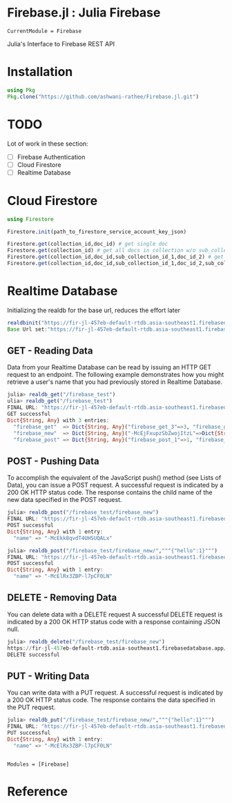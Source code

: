 # Firebase.jl : Julia Firebase

```@meta
CurrentModule = Firebase
```

Julia's Interface to Firebase REST API

# Installation

```julia
using Pkg
Pkg.clone("https://github.com/ashwani-rathee/Firebase.jl.git")
```

# TODO
Lot of work in these section:

- [ ] Firebase Authentication
- [ ] Cloud Firestore
- [ ] Realtime Database

# Cloud Firestore

```julia
using Firestore

Firestore.init(path_to_firestore_service_account_key_json)

Firestore.get(collection_id,doc_id) # get single doc
Firestore.get(collection_id) # get all docs in collection w/o sub_collections)
Firestore.get(collection_id,doc_id,sub_collection_id_1,doc_id_2) # get doc in sub collection
Firestore.get(collection_id,doc_id,sub_collection_id_1,doc_id_2,sub_collection_id_2) # get all docs in sub collection
```
# Realtime Database

Initializing the realdb for the base url, reduces the effort later
```julia
realdbinit("https://fir-jl-457eb-default-rtdb.asia-southeast1.firebasedatabase.app")
Base Url set:"https://fir-jl-457eb-default-rtdb.asia-southeast1.firebasedatabase.app"
```

## GET - Reading Data
Data from your Realtime Database can be read by issuing an HTTP GET request to an endpoint. The following example demonstrates how you might retrieve a user's name that you had previously stored in Realtime Database.

```julia
julia> realdb_get("/firebase_test")
ulia> realdb_get("/firebase_test")
FINAL URL: "https://fir-jl-457eb-default-rtdb.asia-southeast1.firebasedatabase.app/firebase_test.json"
GET successful
Dict{String, Any} with 3 entries:
  "firebase_get"  => Dict{String, Any}("firebase_get_3"=>3, "firebase_get_2"=>2, "firebase_get_1"=>1)
  "firebase_new"  => Dict{String, Any}("-McEjFxupzSbZwojItzL"=>Dict{String, Any}("name"=>"real_db_test"), "-McEjCHubimhfipKm2yo"=>Dict{String, Any}("name"=>"real_db_test"), "-McEjNy8-8VjqSH3P8dO"=>Dict{String, Any}…
  "firebase_post" => Dict{String, Any}("firebase_post_1"=>1, "firebase_post_3"=>3, "firebase_post_2"=>2, "input"=>Dict{String, Any}("-McEQ7vGcvji7Myab182"=>Dict{String, Any}("stockAmount"=>350, "price"=>"7.5 TL", "…

```

## POST - Pushing Data
To accomplish the equivalent of the JavaScript push() method (see Lists of Data), you can issue a POST request.
A successful request is indicated by a 200 OK HTTP status code. The response contains the child name of the new data specified in the POST request.

```julia
julia> realdb_post("/firebase_test/firebase_new")
FINAL URL: "https://fir-jl-457eb-default-rtdb.asia-southeast1.firebasedatabase.app/firebase_test/firebase_new.json"
POST successful
Dict{String, Any} with 1 entry:
  "name" => "-McEkk8qvdT4UHSUQALx"

julia> realdb_post("/firebase_test/firebase_new/","""{"hello":1}""")
FINAL URL: "https://fir-jl-457eb-default-rtdb.asia-southeast1.firebasedatabase.app/firebase_test/firebase_new.json"
POST successful
Dict{String, Any} with 1 entry:
  "name" => "-McElRx3ZBP-l7pCF0LN"
```

## DELETE - Removing Data
You can delete data with a DELETE request
A successful DELETE request is indicated by a 200 OK HTTP status code with a response containing JSON null.

```julia
julia> realdb_delete("/firebase_test/firebase_new")
https://fir-jl-457eb-default-rtdb.asia-southeast1.firebasedatabase.app/firebase_test/firebase_new.json
DELETE successful
```

## PUT - Writing Data
You can write data with a PUT request.
A successful request is indicated by a 200 OK HTTP status code. The response contains the data specified in the PUT request.

```julia
julia> realdb_put("/firebase_test/firebase_new/","""{"hello":1}""")
FINAL URL: "https://fir-jl-457eb-default-rtdb.asia-southeast1.firebasedatabase.app/firebase_test/firebase_new.json"
PUT successful
Dict{String, Any} with 1 entry:
  "name" => "-McElRx3ZBP-l7pCF0LN"
```


```@index
```

```@autodocs
Modules = [Firebase]
```

# Reference



